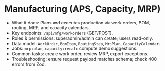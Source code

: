 # Manufacturing (APS, Capacity, MRP)

- What it does: Plans and executes production via work orders, BOM, routing, MRP, and capacity calendars.
- Key endpoints: `/api/mfg/workorders` (GET/POST).
- Roles & permissions: superadmin/admin can create; users read-only.
- Data model: `WorkOrder`, `BomItem`, `RoutingStep`, `MrpPlan`, `CapacityCalendar`.
- Jobs: `mrp:plan`, `capacity:recalc` compute demo suggestions.
- Common tasks: create work order, review MRP, export exceptions.
- Troubleshooting: ensure request payload matches schema; check 400 errors from Zod.
